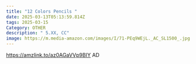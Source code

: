 ```yaml
---
title: "12 Colors Pencils "
date: 2025-03-13T05:13:59.814Z
tags: 2025-03-15
Category: OTHER
description: " 5.XX, CC"
image: https://m.media-amazon.com/images/I/71-PEq9WEjL._AC_SL1500_.jpg
---
```

https://amzlink.to/az0AGaVVp9BIY AD